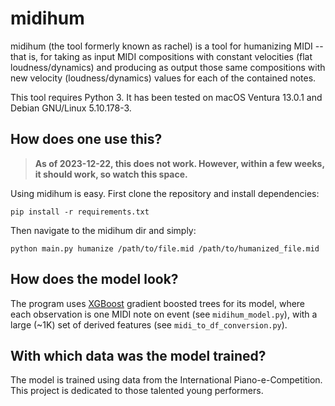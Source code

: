 # midihum

midihum (the tool formerly known as rachel) is a tool for humanizing MIDI -- that is, for taking as input MIDI compositions with constant velocities (flat loudness/dynamics) and producing as output those same compositions with new velocity (loudness/dynamics) values for each of the contained notes.

This tool requires Python 3. It has been tested on macOS Ventura 13.0.1 and Debian GNU/Linux 5.10.178-3.

## How does one use this?

> **As of 2023-12-22, this does not work. However, within a few weeks, it should work, so watch this space.**

Using midihum is easy. First clone the repository and install dependencies:

```shell
pip install -r requirements.txt
```

Then navigate to the midihum dir and simply:

```shell
python main.py humanize /path/to/file.mid /path/to/humanized_file.mid
```

## How does the model look?

The program uses [XGBoost](https://xgboost.readthedocs.io/en/stable/) gradient boosted trees for its model, where each observation is one MIDI note on event (see `midihum_model.py`), with a large (~1K) set of derived features (see `midi_to_df_conversion.py`).

## With which data was the model trained?

The model is trained using data from the International Piano-e-Competition. This project is dedicated to those talented young performers.
